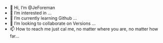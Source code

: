- 👋 Hi, I’m @JeForeman
- 👀 I’m interested in ...
- 🌱 I’m currently learning Github ...
- 💞️ I’m looking to collaborate on Versions ...
- 📫 How to reach me  just cal me, no matter where you are, no matter how far...

<!---
JeForeman/JeForeman is a ✨ special ✨ repository because its `README.md` (this file) appears on your GitHub profile.
You can click the Preview link to take a look at your changes.
--->
